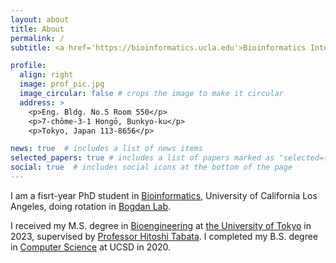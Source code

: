 ```yaml
---
layout: about
title: About
permalink: /
subtitle: <a href='https://bioinformatics.ucla.edu'>Bioinformatics Interdepartmental Program</a>. University of California Los Angeles<br>Zhuo-卓-Jhuo Zheng-正-Jheng, Shi-石-Shih  p.s.([Pinyin]-[Chinese Character]-[Roman])

profile:
  align: right
  image: prof_pic.jpg
  image_circular: false # crops the image to make it circular
  address: >
    <p>Eng. Bldg. No.5 Room 550</p>
    <p>7-chōme-3-1 Hongō, Bunkyo-ku</p>
    <p>Tokyo, Japan 113-8656</p>

news: true  # includes a list of news items
selected_papers: true # includes a list of papers marked as "selected={true}"
social: true  # includes social icons at the bottom of the page
---
```


I am a fisrt-year PhD student in [Bioinformatics](https://bioinformatics.ucla.edu), University of California Los Angeles, doing rotation in [Bogdan Lab](https://bogdan.dgsom.ucla.edu/pages/).


I received my M.S. degree in [Bioengineering](https://bioeng.t.u-tokyo.ac.jp/en/) at [the University of Tokyo](https://www.u-tokyo.ac.jp/en/index.html) in 2023, supervised by [Professor Hitoshi Tabata](http://www.bioxide.t.u-tokyo.ac.jp/en/profile/). I completed my B.S. degree in [Computer Science](https://cse.ucsd.edu/undergraduate/bs-computer-science) at UCSD in 2020.






<!---
Write your biography here. Tell the world about yourself. Link to your favorite [subreddit](http://reddit.com). You can put a picture in, too. The code is already in, just name your picture `prof_pic.jpg` and put it in the `img/` folder.

Put your address / P.O. box / other info right below your picture. You can also disable any these elements by editing `profile` property of the YAML header of your `_pages/about.md`. Edit `_bibliography/papers.bib` and Jekyll will render your [publications page](/al-folio/publications/) automatically.

Link to your social media connections, too. This theme is set up to use [Font Awesome icons](http://fortawesome.github.io/Font-Awesome/) and [Academicons](https://jpswalsh.github.io/academicons/), like the ones below. Add your Facebook, Twitter, LinkedIn, Google Scholar, or just disable all of them.
-->
